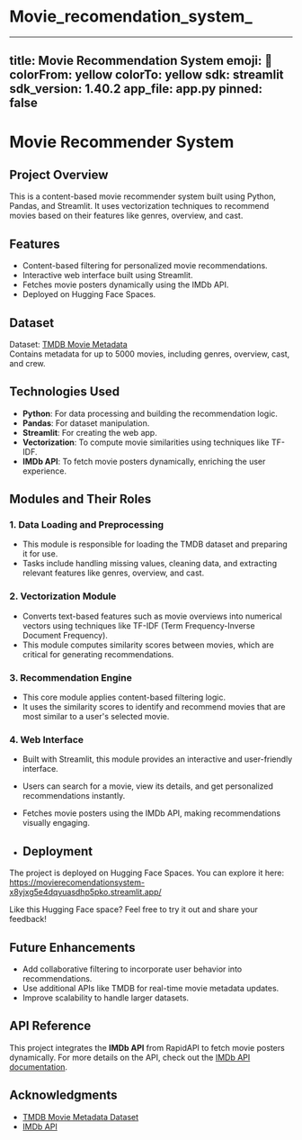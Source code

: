 # Movie_recomendation_system_
---
title: Movie Recommendation System
emoji: 🍿
colorFrom: yellow
colorTo: yellow
sdk: streamlit
sdk_version: 1.40.2
app_file: app.py
pinned: false
---

# Movie Recommender System  

## Project Overview  
This is a content-based movie recommender system built using Python, Pandas, and Streamlit. It uses vectorization techniques to recommend movies based on their features like genres, overview, and cast.  

## Features  
- Content-based filtering for personalized movie recommendations.  
- Interactive web interface built using Streamlit.  
- Fetches movie posters dynamically using the IMDb API.  
- Deployed on Hugging Face Spaces.  

## Dataset  
Dataset: [TMDB Movie Metadata](https://www.kaggle.com/datasets/tmdb/tmdb-movie-metadata)  
Contains metadata for up to 5000 movies, including genres, overview, cast, and crew.  

## Technologies Used  
- **Python**: For data processing and building the recommendation logic.  
- **Pandas**: For dataset manipulation.  
- **Streamlit**: For creating the web app.  
- **Vectorization**: To compute movie similarities using techniques like TF-IDF.  
- **IMDb API**: To fetch movie posters dynamically, enriching the user experience.  

## Modules and Their Roles  

### **1. Data Loading and Preprocessing**  
- This module is responsible for loading the TMDB dataset and preparing it for use.  
- Tasks include handling missing values, cleaning data, and extracting relevant features like genres, overview, and cast.  

### **2. Vectorization Module**  
- Converts text-based features such as movie overviews into numerical vectors using techniques like TF-IDF (Term Frequency-Inverse Document Frequency).  
- This module computes similarity scores between movies, which are critical for generating recommendations.  

### **3. Recommendation Engine**  
- This core module applies content-based filtering logic.  
- It uses the similarity scores to identify and recommend movies that are most similar to a user's selected movie.  

### **4. Web Interface**  
- Built with Streamlit, this module provides an interactive and user-friendly interface.  
- Users can search for a movie, view its details, and get personalized recommendations instantly.  
- Fetches movie posters using the IMDb API, making recommendations visually engaging.

- ## Deployment  
The project is deployed on Hugging Face Spaces. You can explore it here:  https://movierecomendationsystem-x8yjxg5e4dqyuasdhp5pko.streamlit.app/


Like this Hugging Face space? Feel free to try it out and share your feedback!  

## Future Enhancements  
- Add collaborative filtering to incorporate user behavior into recommendations.  
- Use additional APIs like TMDB for real-time movie metadata updates.  
- Improve scalability to handle larger datasets.  

## API Reference  
This project integrates the **IMDb API** from RapidAPI to fetch movie posters dynamically. For more details on the API, check out the [IMDb API documentation](https://rapidapi.com/apidojo/api/imdb8/).  

## Acknowledgments  
- [TMDB Movie Metadata Dataset](https://www.kaggle.com/datasets/tmdb/tmdb-movie-metadata)  
- [IMDb API](https://rapidapi.com/apidojo/api/imdb8/)
